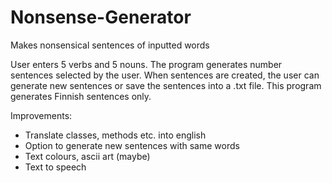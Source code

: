 # Nonsense-Generator
Makes nonsensical sentences of inputted words

User enters 5 verbs and 5 nouns. The program generates number sentences selected by the user. When sentences are created, the user can generate new sentences or save the sentences into a .txt file. This program generates Finnish sentences only.

Improvements:
- Translate classes, methods etc. into english
- Option to generate new sentences with same words
- Text colours, ascii art (maybe)
- Text to speech